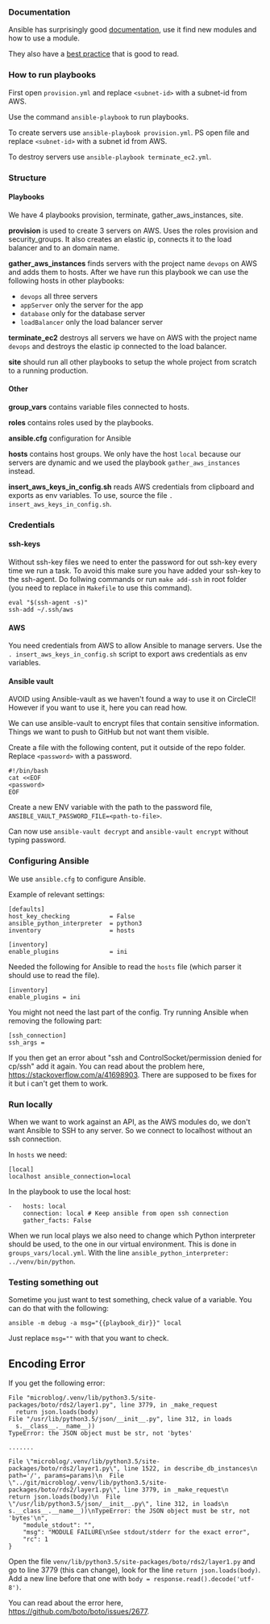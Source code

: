 
### Documentation

Ansible has surprisingly good [documentation](https://docs.ansible.com/ansible/latest/), use it find new modules and how to use a module.

They also have a [best practice](https://docs.ansible.com/ansible/latest/user_guide/playbooks_best_practices.html) that is good to read.



### How to run playbooks

First open `provision.yml` and replace `<subnet-id>` with a subnet-id from AWS.

Use the command `ansible-playbook` to run playbooks.

To create servers use `ansible-playbook provision.yml`. PS open file and replace `<subnet-id>` with a subnet id from AWS.

To destroy servers use `ansible-playbook terminate_ec2.yml`.



### Structure

#### Playbooks

We have 4 playbooks provision, terminate, gather_aws_instances, site.

**provision** is used to create 3 servers on AWS. Uses the roles provision and security_groups. It also creates an elastic ip, connects it to the load balancer and to an domain name. 

**gather_aws_instances** finds servers with the project name `devops` on AWS and adds them to hosts. After we have run this playbook we can use the following hosts in other playbooks: 
- `devops` all three servers
- `appServer` only the server for the app
- `database` only for the database server
- `loadBalancer` only the load balancer server

**terminate_ec2** destroys all servers we have on AWS with the project name `devops` and destroys the elastic ip connected to the load balancer.

**site** should run all other playbooks to setup the whole project from scratch to a running production.



#### Other

**group_vars** contains variable files connected to hosts.

**roles** contains roles used by the playbooks.

**ansible.cfg** configuration for Ansible

**hosts** contains host groups. We only have the host `local` because our servers are dynamic and we used the playbook `gather_aws_instances` instead.

**insert_aws_keys_in_config.sh** reads AWS credentials from clipboard and exports as env variables. To use, source the file `. insert_aws_keys_in_config.sh`.



### Credentials

#### ssh-keys
Without ssh-key files we need to enter the password for out ssh-key every time we run a task. To avoid this make sure you have added your ssh-key to the ssh-agent. Do follwing commands or run `make add-ssh` in root folder (you need to replace <path-to-ssh-key> in `Makefile` to use this command).

```
eval "$(ssh-agent -s)"
ssh-add ~/.ssh/aws
```

#### AWS

You need credentials from AWS to allow Ansible to manage servers. 
Use the `. insert_aws_keys_in_config.sh` script to export aws credentials as env variables.

#### Ansible vault

AVOID using Ansible-vault as we haven't found a way to use it on CircleCI! However if you want to use it, here you can read how.

We can use ansible-vault to encrypt files that contain sensitive information. Things we want to push to GitHub but not want them visible.

Create a file with the following content, put it outside of the repo folder. Replace `<password>` with a password.

```
#!/bin/bash
cat <<EOF
<password>
EOF
```

Create a new ENV variable with the path to the password file, `ANSIBLE_VAULT_PASSWORD_FILE=<path-to-file>`.

Can now use `ansible-vault decrypt` and `ansible-vault encrypt` without typing password.

### Configuring Ansible

We use `ansible.cfg` to configure Ansible.

Example of relevant settings:

```
[defaults]
host_key_checking           = False
ansible_python_interpreter  = python3
inventory                   = hosts

[inventory]
enable_plugins              = ini
```

Needed the following for Ansible to read the `hosts` file (which parser it should use to read the file).

```
[inventory]
enable_plugins = ini
```

You might not need the last part of the config. Try running Ansible when removing the following part:

```
[ssh_connection]
ssh_args =
```

If you then get an error about "ssh and ControlSocket/permission denied for cp/ssh" add it again. You can read about the problem here, https://stackoverflow.com/a/41698903. There are supposed to be fixes for it but i can't get them to work.


### Run locally

When we want to work against an API, as the AWS modules do, we don't want Ansible to SSH to any server. So we connect to localhost without an ssh connection.

In `hosts` we need:

```
[local]
localhost ansible_connection=local
```

In the playbook to use the local host:

```
-   hosts: local
    connection: local # Keep ansible from open ssh connection
    gather_facts: False
```

When we run local plays we also need to change which Python interpreter should be used, to the one in our virtual environment. This is done in `groups_vars/local.yml`. With the line `ansible_python_interpreter: ../venv/bin/python`.


### Testing something out
Sometime you just want to test something, check value of a variable. You can do that with the following:

`ansible -m debug -a msg="{{playbook_dir}}" local`

Just replace `msg=""` with that you want to check.


## Encoding Error

If you get the following error:

```
File "microblog/.venv/lib/python3.5/site-packages/boto/rds2/layer1.py", line 3779, in _make_request
  return json.loads(body)
File "/usr/lib/python3.5/json/__init__.py", line 312, in loads
  s.__class__.__name__))
TypeError: the JSON object must be str, not 'bytes'

.......

File \"microblog/.venv/lib/python3.5/site-packages/boto/rds2/layer1.py\", line 1522, in describe_db_instances\n    path='/', params=params)\n  File \"../git/microblog/.venv/lib/python3.5/site-packages/boto/rds2/layer1.py\", line 3779, in _make_request\n    return json.loads(body)\n  File \"/usr/lib/python3.5/json/__init__.py\", line 312, in loads\n    s.__class__.__name__))\nTypeError: the JSON object must be str, not 'bytes'\n",
    "module_stdout": "",
    "msg": "MODULE FAILURE\nSee stdout/stderr for the exact error",
    "rc": 1
}
```

Open the file `venv/lib/python3.5/site-packages/boto/rds2/layer1.py` and go to line 3779 (this can change), look for the line `return json.loads(body)`. Add a new line before that one with `body = response.read().decode('utf-8')`.

You can read about the error here, https://github.com/boto/boto/issues/2677.
